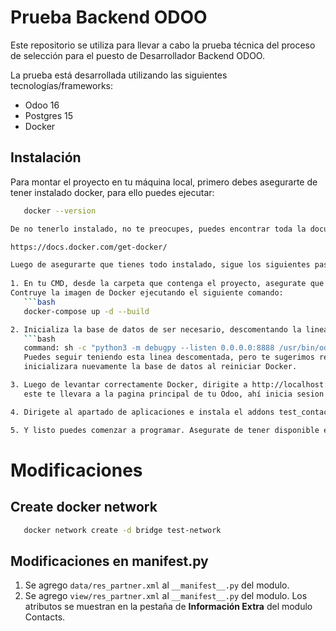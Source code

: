 # Prueba Backend ODOO

Este repositorio se utiliza para llevar a cabo la prueba técnica del proceso de selección para el puesto de Desarrollador Backend ODOO.

La prueba está desarrollada utilizando las siguientes tecnologías/frameworks:

- Odoo 16
- Postgres 15
- Docker

## Instalación

Para montar el proyecto en tu máquina local, primero debes asegurarte de tener instalado docker,
para ello puedes ejecutar:

```bash
   docker --version

De no tenerlo instalado, no te preocupes, puedes encontrar toda la documentación para instalarlo en

https://docs.docker.com/get-docker/

Luego de asegurarte que tienes todo instalado, sigue los siguientes pasos:
   
1. En tu CMD, desde la carpeta que contenga el proyecto, asegurate que se encuentre el archivo docker-compose.yml y Dockerfile.
Contruye la imagen de Docker ejecutando el siguiente comando:
   ```bash
   docker-compose up -d --build

2. Inicializa la base de datos de ser necesario, descomentando la linea de estar comentada en docker-compose.yml
   ```bash
   command: sh -c "python3 -m debugpy --listen 0.0.0.0:8888 /usr/bin/odoo -i base"
   Puedes seguir teniendo esta linea descomentada, pero te sugerimos retirar los comandos -i base, ya que se te 
   inicializara nuevamente la base de datos al reiniciar Docker.

3. Luego de levantar correctamente Docker, dirigite a http://localhost:8069/web en tu navegador,
   este te llevara a la pagina principal de tu Odoo, ahí inicia sesion utilizando "admin" como usuario y password.

4. Dirigete al apartado de aplicaciones e instala el addons test_contacts para poder obtener todos los addons que vas a necesitar.

5. Y listo puedes comenzar a programar. Asegurate de tener disponible en el menu los apartados de Contactos(Contacts) y REST API
```

# Modificaciones

## Create docker network
```bash
   docker network create -d bridge test-network
```

## Modificaciones en __manifest__.py
1. Se agrego `data/res_partner.xml` al `__manifest__.py` del modulo.
2. Se agrego `view/res_partner.xml` al `__manifest__.py` del modulo. Los atributos se muestran en la pestaña de **Información Extra** del modulo Contacts.
